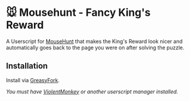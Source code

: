 # 🐭️ Mousehunt - Fancy King's Reward

A Userscript for [MouseHunt](https://mousehuntgame.com) that makes the King's Reward look nicer and automatically goes back to the page you were on after solving the puzzle.

## Installation

Install via [GreasyFork](https://greasyfork.org/en/scripts/).

*You must have [ViolentMonkey](https://violentmonkey.github.io/) or another userscript manager installed.*
